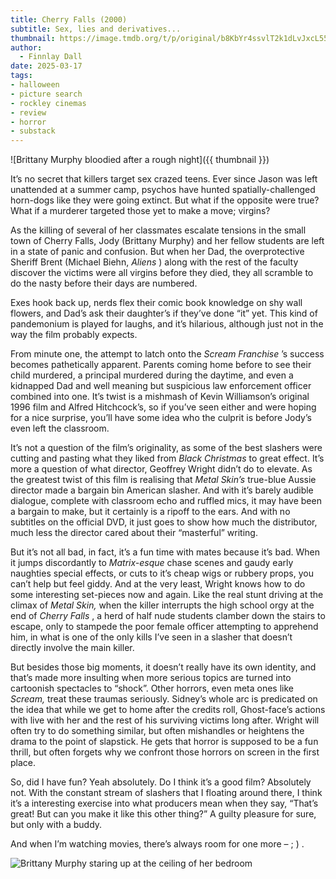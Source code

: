 ```yaml
---
title: Cherry Falls (2000)
subtitle: Sex, lies and derivatives...
thumbnail: https://image.tmdb.org/t/p/original/b8KbYr4ssvlT2k1dLvJxcL55WOu.jpg
author:
  - Finnlay Dall
date: 2025-03-17
tags:
- halloween
- picture search
- rockley cinemas
- review
- horror
- substack
---
```

![Brittany Murphy bloodied after a rough night]({{ thumbnail }})

It’s no secret that killers target sex crazed teens. Ever since Jason was left unattended at a summer camp, psychos have hunted spatially-challenged horn-dogs like they were going extinct. But what if the opposite were true? What if a murderer targeted those yet to make a move; virgins?

As the killing of several of her classmates escalate tensions in the small town of Cherry Falls, Jody (Brittany Murphy) and her fellow students are left in a state of panic and confusion. But when her Dad, the overprotective Sheriff Brent (Michael Biehn, *Aliens* ) along with the rest of the faculty discover the victims were all virgins before they died, they all scramble to do the nasty before their days are numbered.

Exes hook back up, nerds flex their comic book knowledge on shy wall flowers, and Dad’s ask their daughter’s if they’ve done “it” yet. This kind of pandemonium is played for laughs, and it’s hilarious, although just not in the way the film probably expects.

From minute one, the attempt to latch onto the *Scream Franchise* ’s success becomes pathetically apparent. Parents coming home before to see their child murdered, a principal murdered during the daytime, and even a kidnapped Dad and well meaning but suspicious law enforcement officer combined into one. It’s twist is a mishmash of Kevin Williamson’s original 1996 film and Alfred Hitchcock’s, so if you’ve seen either and were hoping for a nice surprise, you’ll have some idea who the culprit is before Jody’s even left the classroom.

It’s not a question of the film’s originality, as some of the best slashers were cutting and pasting what they liked from *Black Christmas* to great effect. It’s more a question of what director, Geoffrey Wright didn’t do to elevate. As the greatest twist of this film is realising that *Metal Skin’s* true-blue Aussie director made a bargain bin American slasher. And with it’s barely audible dialogue, complete with classroom echo and ruffled mics, it may have been a bargain to make, but it certainly is a ripoff to the ears. And with no subtitles on the official DVD, it just goes to show how much the distributor, much less the director cared about their “masterful” writing.

But it’s not all bad, in fact, it’s a fun time with mates because it’s bad. When it jumps discordantly to *Matrix-esque* chase scenes and gaudy early naughties special effects, or cuts to it’s cheap wigs or rubbery props, you can’t help but feel giddy. And at the very least, Wright knows how to do some interesting set-pieces now and again. Like the real stunt driving at the climax of *Metal Skin,* when the killer interrupts the high school orgy at the end of *Cherry Falls* , a herd of half nude students clamber down the stairs to escape, only to stampede the poor female officer attempting to apprehend him, in what is one of the only kills I’ve seen in a slasher that doesn’t directly involve the main killer.

But besides those big moments, it doesn’t really have its own identity, and that’s made more insulting when more serious topics are turned into cartoonish spectacles to “shock”. Other horrors, even meta ones like *Scream,* treat these traumas seriously. Sidney’s whole arc is predicated on the idea that while we get to home after the credits roll, Ghost-face’s actions with live with her and the rest of his surviving victims long after. Wright will often try to do something similar, but often mishandles or heightens the drama to the point of slapstick. He gets that horror is supposed to be a fun thrill, but often forgets why we confront those horrors on screen in the first place.

So, did I have fun? Yeah absolutely. Do I think it’s a good film? Absolutely not. With the constant stream of slashers that I floating around there, I think it’s a interesting exercise into what producers mean when they say, “That’s great! But can you make it like this other thing?” A guilty pleasure for sure, but only with a buddy.

And when I’m watching movies, there’s always room for one more – ; ) .

![Brittany Murphy staring up at the ceiling of her bedroom](https://image.tmdb.org/t/p/original/3XeVjLdzCBxBA0eK1mhQIYVZqkw.jpg)
